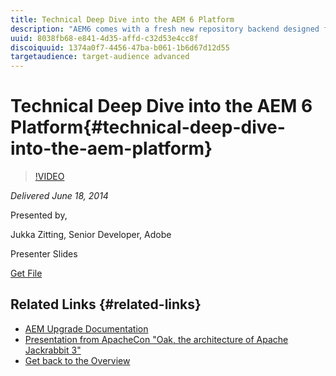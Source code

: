 ```yaml
---
title: Technical Deep Dive into the AEM 6 Platform
description: "AEM6 comes with a fresh new repository backend designed for improved performance and scalability. This session will provide a deep dive into the new repository architecture and describe the key differences and improvements for developers and operations teams. Topics covered include: • content migration • backwards compatibility • key deployment scenarios • custom search indexes"
uuid: 8038fb68-e841-4d35-affd-c32d53e4cc8f
discoiquuid: 1374a0f7-4456-47ba-b061-1b6d67d12d55
targetaudience: target-audience advanced
---
```


# Technical Deep Dive into the AEM 6 Platform{#technical-deep-dive-into-the-aem-platform}

>[!VIDEO](https://video.tv.adobe.com/v/19518/?quality=9)

*Delivered June 18, 2014*

Presented by,

Jukka Zitting, Senior Developer, Adobe

Presenter Slides

[Get File](assets/technical-deep-dive-of-the-aem-6-platform.pdf)

## Related Links {#related-links}

* [AEM Upgrade Documentation](http://docs.adobe.com/content/docs/en/aem/6-0/deploy/upgrade.html)
* [Presentation from ApacheCon "Oak, the architecture of Apache Jackrabbit 3"](http://www.slideshare.net/jukka/oak-the-architecture-of-apache-jackrabbit-3)
* [Get back to the Overview](https://helpx.adobe.com/experience-manager/kt/eseminars/gems/aem-index.html)


